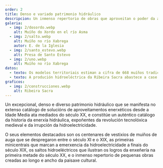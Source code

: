 ```yaml
---
order: 2
title: Denso e variado patrimonio hidráulico
descripcion: Un inmenso repertorio de obras que aproveitan o poder da auga, desde as humildes fontes de beber e os innumerables muíños de auga tradicionais ata as obras de enxeñería dos saltos hidroeléctricos do século XX.
galeria:
  - img: 2/dosordo.webp
    alt: Muíño do Xordo en el río Asma
  - img: 2/salto.webp
    alt: Muíño no río Xabrega
    autor: E. de la Iglesia
  - img: 2/santo_estevo.webp
    alt: Presa de Santo Estevo
  - img: 2/uno.webp
    alt: Muíño no río Xabrega
datos:
  - texto: Os modelos territoriais estiman a cifra de 668 muíños tradicionais
  - texto: A produción hidroeléctrica da Ribeira Sacra abastece a case 600.000 fogares
graficos:
  - img: 2/construcciones.webp
    alt: Ribeira Sacra
---
```


Un excepcional, denso e diverso patrimonio hidráulico que se manifesta no extenso catálogo de solucións de aproveitamentos enerxéticos desde a Idade Media ata mediados do século XX, e constitúe un auténtico catálogo da historia da enerxía hidráulica, expoñentes da revolución tecnolóxica medieval e da irrupción da hidroelectricidade.

O seus elementos destacados son os centenares de vestixios de muíños de auga que se despregaron entre o século XI e o XIX, as primeiras minicentrais que marcan a emerxencia da hidroelectricidade a finais do século XIX, os saltos hidroeléctricos que ilustran os logros da enxeñería na primeira metade do século XX, e o inmenso repertorio de pequenas obras creadas ao longo e ancho da paisaxe cultural.
